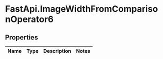 # FastApi.ImageWidthFromComparisonOperator6

## Properties
Name | Type | Description | Notes
------------ | ------------- | ------------- | -------------
